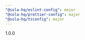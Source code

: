 ```yaml
---
"@sola-hq/eslint-config": major
"@sola-hq/prettier-config": major
"@sola-hq/tsconfig": major
---
```


1.0.0

